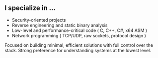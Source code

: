 ## I specialize in ...

- Security-oriented projects  
- Reverse engineering and static binary analysis  
- Low-level and performance-critical code ( C, C++, C#, x64 ASM )  
- Network programming ( TCP/UDP, raw sockets, protocol design )  

Focused on building minimal, efficient solutions with full control over the stack. Strong preference for understanding systems at the lowest level.
